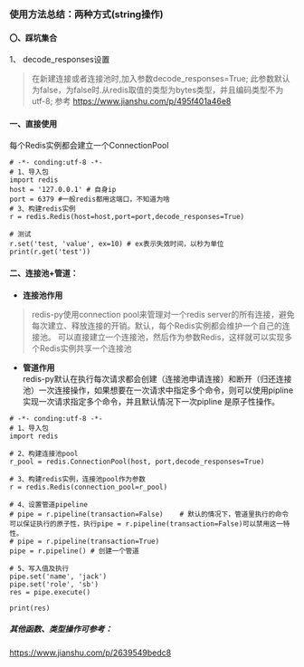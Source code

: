 ### 使用方法总结：两种方式(string操作)
#### 〇、踩坑集合
1、 decode_responses设置
> 在新建连接或者连接池时,加入参数decode_responses=True; 
此参数默认为false，为false时.从redis取值的类型为bytes类型，并且编码类型不为utf-8; 
参考 https://www.jianshu.com/p/495f401a46e8
#### 一、直接使用
每个Redis实例都会建立一个ConnectionPool
```
# -*- conding:utf-8 -*-
# 1、导入包
import redis
host = '127.0.0.1' # 自身ip
port = 6379 #一般redis都用这端口，不知道为啥
# 3、构建redis实例
r = redis.Redis(host=host,port=port,decode_responses=True)

# 测试
r.set('test, 'value', ex=10) # ex表示失效时间，以秒为单位
print(r.get('test')) 
```

#### 二、连接池+管道：
- **连接池作用**  
> redis-py使用connection pool来管理对一个redis server的所有连接，避免每次建立、释放连接的开销。默认，每个Redis实例都会维护一个自己的连接池。
可以直接建立一个连接池，然后作为参数Redis，这样就可以实现多个Redis实例共享一个连接池
- **管道作用**  
redis-py默认在执行每次请求都会创建（连接池申请连接）和断开（归还连接池）一次连接操作，如果想要在一次请求中指定多个命令，则可以使用pipline实现一次请求指定多个命令，并且默认情况下一次pipline 是原子性操作。
```
# -*- conding:utf-8 -*-
# 1、导入包
import redis

# 2、构建连接池pool
r_pool = redis.ConnectionPool(host, port,decode_responses=True)

# 3、构建redis实例，连接池pool作为参数
r = redis.Redis(connection_pool=r_pool)

# 4、设置管道pipeline
# pipe = r.pipeline(transaction=False)    # 默认的情况下，管道里执行的命令可以保证执行的原子性，执行pipe = r.pipeline(transaction=False)可以禁用这一特性。
# pipe = r.pipeline(transaction=True)
pipe = r.pipeline() # 创建一个管道

# 5、写入值及执行
pipe.set('name', 'jack')
pipe.set('role', 'sb')
res = pipe.execute()

print(res)
```
##### 其他函数、类型操作可参考：
https://www.jianshu.com/p/2639549bedc8

